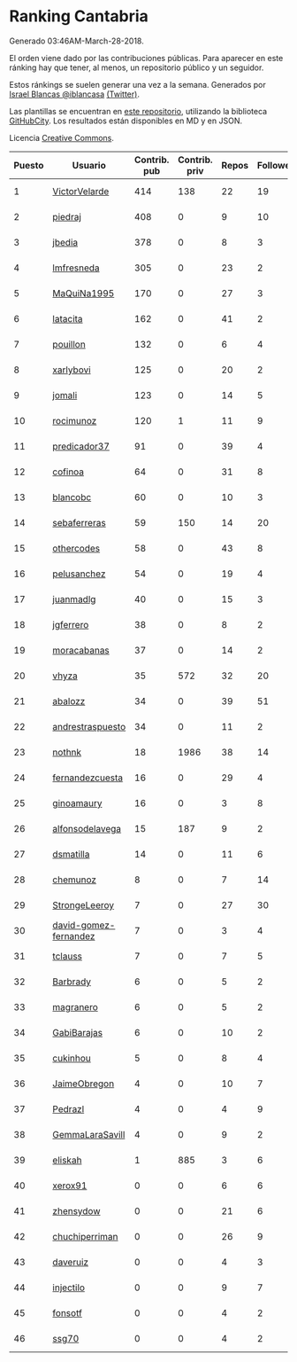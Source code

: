 # Ranking Cantabria

Generado 03:46AM-March-28-2018.

El orden viene dado por las contribuciones públicas. Para aparecer en este ránking hay que tener, al menos, un repositorio público y un seguidor.

Estos ránkings se suelen generar una vez a la semana. Generados por [Israel Blancas @iblancasa](https://github.com/iblancasa/) [(Twitter)](https://twitter.com/iblancasa).

Las plantillas se encuentran en [este repositorio](https://github.com/iblancasa/GH-Spanish-Ranking), utilizando la biblioteca [GitHubCity](https://github.com/iblancasa/GitHubCity). Los resultados están disponibles en MD y en JSON.

Licencia [Creative Commons](https://creativecommons.org/licenses/by/4.0/).

| Puesto   |  Usuario  | Contrib. pub | Contrib. priv |Repos| Followers | Desde |  Avatar  |
|----------|-----------|--------------|---------------|-----|-----------|-------|----------|
|1|[VictorVelarde](https://github.com/VictorVelarde)|414|138|22|19|2010-10-28|![VictorVelarde](https://avatars0.githubusercontent.com/u/458196)|
|2|[piedraj](https://github.com/piedraj)|408|0|9|10|2012-12-05|![piedraj](https://avatars3.githubusercontent.com/u/2972752)|
|3|[jbedia](https://github.com/jbedia)|378|0|8|3|2013-10-28|![jbedia](https://avatars3.githubusercontent.com/u/5796721)|
|4|[lmfresneda](https://github.com/lmfresneda)|305|0|23|2|2015-06-20|![lmfresneda](https://avatars2.githubusercontent.com/u/12979415)|
|5|[MaQuiNa1995](https://github.com/MaQuiNa1995)|170|0|27|3|2015-12-14|![MaQuiNa1995](https://avatars1.githubusercontent.com/u/16287848)|
|6|[latacita](https://github.com/latacita)|162|0|41|2|2013-05-03|![latacita](https://avatars1.githubusercontent.com/u/4329371)|
|7|[pouillon](https://github.com/pouillon)|132|0|6|4|2013-09-16|![pouillon](https://avatars0.githubusercontent.com/u/5470877)|
|8|[xarlybovi](https://github.com/xarlybovi)|125|0|20|2|2015-10-28|![xarlybovi](https://avatars1.githubusercontent.com/u/15369154)|
|9|[jomali](https://github.com/jomali)|123|0|14|5|2012-02-01|![jomali](https://avatars3.githubusercontent.com/u/1397370)|
|10|[rocimunoz](https://github.com/rocimunoz)|120|1|11|9|2013-03-02|![rocimunoz](https://avatars3.githubusercontent.com/u/3746906)|
|11|[predicador37](https://github.com/predicador37)|91|0|39|4|2012-09-07|![predicador37](https://avatars2.githubusercontent.com/u/2300989)|
|12|[cofinoa](https://github.com/cofinoa)|64|0|31|8|2013-07-26|![cofinoa](https://avatars1.githubusercontent.com/u/5098603)|
|13|[blancobc](https://github.com/blancobc)|60|0|10|3|2013-12-24|![blancobc](https://avatars0.githubusercontent.com/u/6253599)|
|14|[sebaferreras](https://github.com/sebaferreras)|59|150|14|20|2016-02-12|![sebaferreras](https://avatars3.githubusercontent.com/u/17194770)|
|15|[othercodes](https://github.com/othercodes)|58|0|43|8|2013-06-25|![othercodes](https://avatars3.githubusercontent.com/u/4815856)|
|16|[pelusanchez](https://github.com/pelusanchez)|54|0|19|4|2016-04-22|![pelusanchez](https://avatars2.githubusercontent.com/u/18612896)|
|17|[juanmadlg](https://github.com/juanmadlg)|40|0|15|3|2011-11-04|![juanmadlg](https://avatars0.githubusercontent.com/u/1173469)|
|18|[jgferrero](https://github.com/jgferrero)|38|0|8|2|2015-03-12|![jgferrero](https://avatars1.githubusercontent.com/u/11438536)|
|19|[moracabanas](https://github.com/moracabanas)|37|0|14|2|2013-05-09|![moracabanas](https://avatars0.githubusercontent.com/u/4382333)|
|20|[vhyza](https://github.com/vhyza)|35|572|32|20|2010-05-04|![vhyza](https://avatars1.githubusercontent.com/u/264954)|
|21|[abalozz](https://github.com/abalozz)|34|0|39|51|2012-01-08|![abalozz](https://avatars1.githubusercontent.com/u/1312336)|
|22|[andrestraspuesto](https://github.com/andrestraspuesto)|34|0|11|2|2014-01-16|![andrestraspuesto](https://avatars1.githubusercontent.com/u/6418792)|
|23|[nothnk](https://github.com/nothnk)|18|1986|38|14|2009-09-05|![nothnk](https://avatars0.githubusercontent.com/u/123532)|
|24|[fernandezcuesta](https://github.com/fernandezcuesta)|16|0|29|4|2014-04-16|![fernandezcuesta](https://avatars0.githubusercontent.com/u/7312236)|
|25|[ginoamaury](https://github.com/ginoamaury)|16|0|3|8|2016-09-06|![ginoamaury](https://avatars0.githubusercontent.com/u/22031838)|
|26|[alfonsodelavega](https://github.com/alfonsodelavega)|15|187|9|2|2014-02-06|![alfonsodelavega](https://avatars2.githubusercontent.com/u/6605332)|
|27|[dsmatilla](https://github.com/dsmatilla)|14|0|11|6|2011-02-14|![dsmatilla](https://avatars0.githubusercontent.com/u/618172)|
|28|[chemunoz](https://github.com/chemunoz)|8|0|7|14|2016-01-13|![chemunoz](https://avatars0.githubusercontent.com/u/16680009)|
|29|[StrongeLeeroy](https://github.com/StrongeLeeroy)|7|0|27|30|2011-06-03|![StrongeLeeroy](https://avatars0.githubusercontent.com/u/828457)|
|30|[david-gomez-fernandez](https://github.com/david-gomez-fernandez)|7|0|3|4|2012-03-23|![david-gomez-fernandez](https://avatars0.githubusercontent.com/u/1568677)|
|31|[tclauss](https://github.com/tclauss)|7|0|7|5|2013-02-11|![tclauss](https://avatars3.githubusercontent.com/u/3531048)|
|32|[Barbrady](https://github.com/Barbrady)|6|0|5|2|2014-01-18|![Barbrady](https://avatars1.githubusercontent.com/u/6436548)|
|33|[magranero](https://github.com/magranero)|6|0|5|2|2016-03-30|![magranero](https://avatars3.githubusercontent.com/u/18167085)|
|34|[GabiBarajas](https://github.com/GabiBarajas)|6|0|10|2|2017-01-18|![GabiBarajas](https://avatars1.githubusercontent.com/u/25196739)|
|35|[cukinhou](https://github.com/cukinhou)|5|0|8|4|2015-12-14|![cukinhou](https://avatars2.githubusercontent.com/u/16288214)|
|36|[JaimeObregon](https://github.com/JaimeObregon)|4|0|10|7|2010-09-27|![JaimeObregon](https://avatars1.githubusercontent.com/u/417226)|
|37|[Pedrazl](https://github.com/Pedrazl)|4|0|4|9|2014-12-04|![Pedrazl](https://avatars1.githubusercontent.com/u/10074431)|
|38|[GemmaLaraSavill](https://github.com/GemmaLaraSavill)|4|0|9|2|2015-05-08|![GemmaLaraSavill](https://avatars3.githubusercontent.com/u/12323749)|
|39|[eliskah](https://github.com/eliskah)|1|885|3|6|2012-07-12|![eliskah](https://avatars1.githubusercontent.com/u/1964407)|
|40|[xerox91](https://github.com/xerox91)|0|0|6|6|2011-04-19|![xerox91](https://avatars0.githubusercontent.com/u/740021)|
|41|[zhensydow](https://github.com/zhensydow)|0|0|21|6|2011-05-09|![zhensydow](https://avatars1.githubusercontent.com/u/777247)|
|42|[chuchiperriman](https://github.com/chuchiperriman)|0|0|26|9|2008-11-25|![chuchiperriman](https://avatars2.githubusercontent.com/u/36635)|
|43|[daveruiz](https://github.com/daveruiz)|0|0|4|3|2012-08-16|![daveruiz](https://avatars2.githubusercontent.com/u/2165375)|
|44|[injectilo](https://github.com/injectilo)|0|0|9|7|2014-09-01|![injectilo](https://avatars1.githubusercontent.com/u/8612274)|
|45|[fonsotf](https://github.com/fonsotf)|0|0|4|2|2015-11-03|![fonsotf](https://avatars1.githubusercontent.com/u/15630996)|
|46|[ssg70](https://github.com/ssg70)|0|0|4|2|2015-11-04|![ssg70](https://avatars0.githubusercontent.com/u/15652669)|
